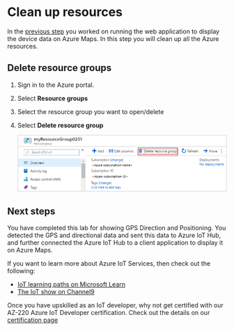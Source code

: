 # Clean up resources

In the [previous step](./set-up-web-app.md) you worked on running the web application to display the device data on Azure Maps. In this step you will clean up all the Azure resources.

## Delete resource groups

1. Sign in to the Azure portal.
1. Select **Resource groups**
1. Select the resource group you want to open/delete
1. Select **Delete resource group**

    ![Delete Resource Group](../images/delete-group.png)

## Next steps

You have completed this lab for showing GPS Direction and Positioning. You detected the GPS and directional data and sent this data to Azure IoT Hub, and further connected the Azure IoT Hub to a client application to display it on Azure Maps.

If you want to learn more about Azure IoT Services, then check out the following:

* [IoT learning paths on Microsoft Learn](https://docs.microsoft.com/learn/browse/?term=IOT&WT.mc_id=academic-7372-jabenn)
* [The IoT show on Channel9](https://channel9.msdn.com/Shows/Internet-of-Things-Show/?WT.mc_id=academic-7372-jabenn)

Once you have upskilled as an IoT developer, why not get certified with our AZ-220 Azure IoT Developer certification. Check out the details on our [certification page](https://docs.microsoft.com/learn/certifications/azure-iot-developer-specialty?WT.mc_id=academic-7372-jabenn)